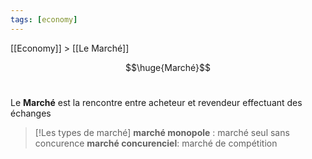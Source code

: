 ```yaml
---
tags: [economy]
---
```

 
 [[Economy]] > [[Le Marché]]

$$\huge{Marché}$$
<br>

Le **Marché** est la rencontre entre acheteur et revendeur effectuant des échanges

> [!Les types de marché]
>**marché monopole** : marché seul sans concurence
>**marché concurenciel**: marché de compétition

	